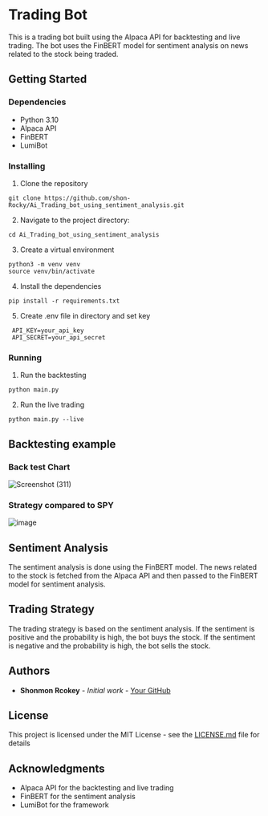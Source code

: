 # Trading Bot

This is a trading bot built using the Alpaca API for backtesting and live trading. The bot uses the FinBERT model for sentiment analysis on news related to the stock being traded.

## Getting Started

### Dependencies

* Python 3.10
* Alpaca API
* FinBERT
* LumiBot

### Installing

1. Clone the repository
```
git clone https://github.com/shon-Rocky/Ai_Trading_bot_using_sentiment_analysis.git
```
2. Navigate to the project directory:

```
cd Ai_Trading_bot_using_sentiment_analysis
```
3. Create a virtual environment
```
python3 -m venv venv
source venv/bin/activate
```
4. Install the dependencies
```
pip install -r requirements.txt
```
5. Create .env file in directory and set key
```
 API_KEY=your_api_key
 API_SECRET=your_api_secret
```

### Running

1. Run the backtesting
```
python main.py
```
2. Run the live trading
```
python main.py --live
```

## Backtesting example

### Back test Chart

![Screenshot (311)](https://github.com/shon-Rocky/GPT-Analyst/assets/140310009/e2d58db8-ebac-4f39-9106-d21f43337ed3)

### Strategy compared to SPY

![image](https://github.com/shon-Rocky/GPT-Analyst/assets/140310009/8c1e1346-6f64-49ad-b889-455580d28034)



## Sentiment Analysis

The sentiment analysis is done using the FinBERT model. The news related to the stock is fetched from the Alpaca API and then passed to the FinBERT model for sentiment analysis.

## Trading Strategy

The trading strategy is based on the sentiment analysis. If the sentiment is positive and the probability is high, the bot buys the stock. If the sentiment is negative and the probability is high, the bot sells the stock.

## Authors

* **Shonmon Rcokey** - *Initial work* - [Your GitHub](https://github.com/shon-Rocky)

## License

This project is licensed under the MIT License - see the [LICENSE.md](LICENSE.md) file for details

## Acknowledgments

* Alpaca API for the backtesting and live trading
* FinBERT for the sentiment analysis
* LumiBot for the framework
